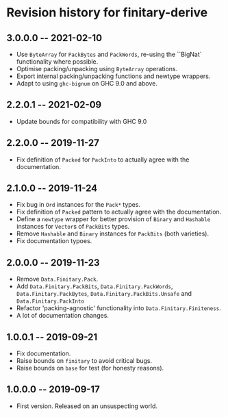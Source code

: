 # Revision history for finitary-derive

## 3.0.0.0 -- 2021-02-10

* Use ``ByteArray`` for ``PackBytes`` and ``PackWords``,
  re-using the ``BigNat` functionality where possible.
* Optimise packing/unpacking using `ByteArray` operations.
* Export internal packing/unpacking functions and newtype wrappers.
* Adapt to using ``ghc-bignum`` on GHC 9.0 and above.

## 2.2.0.1 -- 2021-02-09

* Update bounds for compatibility with GHC 9.0

## 2.2.0.0 -- 2019-11-27

* Fix definition of ``Packed`` for ``PackInto`` to actually agree with the
  documentation.

## 2.1.0.0 -- 2019-11-24

* Fix bug in ``Ord`` instances for the ``Pack*`` types.
* Fix definition of ``Packed`` pattern to actually agree with the documentation.
* Define a ``newtype`` wrapper for better provision of ``Binary`` and
  ``Hashable`` instances for ``Vector``s of ``PackBits`` types.
* Remove ``Hashable`` and ``Binary`` instances for ``PackBits`` (both
  varieties).
* Fix documentation typoes.

## 2.0.0.0 -- 2019-11-23

* Remove ``Data.Finitary.Pack``.
* Add ``Data.Finitary.PackBits``, ``Data.Finitary.PackWords``,
  ``Data.Finitary.PackBytes``, ``Data.Finitary.PackBits.Unsafe`` and
  ``Data.Finitary.PackInto``
* Refactor 'packing-agnostic' functionality into ``Data.Finitary.Finiteness``.
* A lot of documentation changes.

## 1.0.0.1 -- 2019-09-21

* Fix documentation.
* Raise bounds on ``finitary`` to avoid critical bugs.
* Raise bounds on ``base`` for test (for honesty reasons).

## 1.0.0.0 -- 2019-09-17

* First version. Released on an unsuspecting world.
